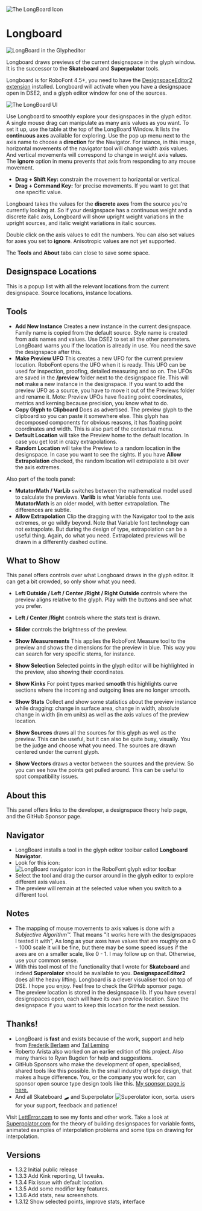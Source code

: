 

![The LongBoard Icon](icon.png)

# Longboard


![LongBoard in the Glypheditor](screen_20250509_S.png)

Longboard draws previews of the current designspace in the glyph window.
It is the successor to the **Skateboard** and **Superpolator** tools.

Longboard is for RoboFont 4.5+, you need to have the [DesignspaceEditor2 extension](https://github.com/LettError/designSpaceRoboFontExtension) installed. Longboard will activate when you have a designspace open in DSE2, and a glyph editor window for one of the sources.

![The LongBoard UI](screen_20250622.png)

Use Longboard to smoothly explore your designspaces in the glyph editor. A single mouse drag can manipulate as many axis values as you want. To set it up, use the table at the top of the LongBoard Window. It lists the **continuous axes** available for exploring. Use the pop up menu next to the axis name to choose a **direction** for the Navigator. For istance, in this image, horizontal movements of the navigator tool will change width axis values. And vertical movements will correspond to change in weight axis values. The **ignore** option in menu prevents that axis from responding to any mouse movement.

* **Drag + Shift Key:** constrain the movement to horizontal or vertical.
* **Drag + Command Key:** for precise movements. If you want to get that one specific value.

Longboard takes the values for the **discrete axes** from the source you're currently looking at. So if your designspace has a continuous weight and a discrete italic axis, Longboard will show upright weight variations in the upright sources, and italic weight variations in italic sources.

Double click on the axis values to edit the numbers. You can also set values for axes you set to **ignore**. Anisotropic values are not yet supported.

The **Tools** and **About** tabs can close to save some space.

## Designspace Locations

This is a popup list with all the relevant locations from the current designspace. Source locations, instance locations.

## Tools

* **Add New Instance** Creates a new instance in the current designspace. Family name is copied from the default source. Style name is created from axis names and values. Use DSE2 to set all the other parameters. LongBoard warns you if the location is already in use. You need the save the designspace after this.
* **Make Preview UFO** This creates a new UFO for the current preview location. RoboFont opens the UFO when it is ready. This UFO can be used for inspection, proofing, detailed measuring and so on. The UFOs are saved in the **/preview** folder next to the designspace file. This will **not** make a new instance in the designspace. If you want to add the preview UFO as a source, you have to move it out of the Previews folder and rename it. Mote: Preview UFOs have floating point coordinates, metrics and kerning because precision, you know what to do.
* **Copy Glyph to Clipboard** Does as advertised. The preview glyph to the clipboard so you can paste it somewhere else. This glyph has decomposed components for obvious reasons, it has floating point coordinates and width. This is also part of the contextual menu. 
* **Default Location** will take the Preview home to the default location. In case you get lost in crazy extrapolations.
* **Random Location** will take the Preview to a random location in the designspace. In case you want to see the sights. If you have **Allow Extrapolation** checked, the random location will extrapolate a bit over the axis extremes.

Also part of the tools panel:

* **MutatorMath / VarLib** switches between the mathematical model used to calculate the previews. **Varlib** is what Variable fonts use. **MutatorMath** is an older model, with better extrapolation. The differences are subtle.
* **Allow Extrapolation** Clip the dragging with the Navigator tool to the axis extremes, or go wildly beyond. Note that Variable font technology can not extrapolate. But during the design of type, extrapolation can be a useful thing. Again, do what you need. Extrapolated previews will be drawn in a differently dashed outline.

## What to Show

This panel offers controls over what Longboard draws in the glyph editor. It can get a bit crowded, so only show what you need.

* **Left Outside / Left / Center /Right / Right Outside** controls where the preview aligns relative to the glyph. Play with the buttons and see what you prefer.
* **Left / Center /Right** controls where the stats text is drawn.

* **Slider** controls the brightness of the preview.

* **Show Measurements** This applies the RoboFont Measure tool to the preview and shows the dimensions for the preview in blue. This way you can search for very specific stems, for instance.
* **Show Selection** Selected points in the glyph editor will be highlighted in the preview, also showing their coordinates.
* **Show Kinks** For point types marked **smooth** this highlights curve sections where the incoming and outgoing lines are no longer smooth.
* **Show Stats** Collect and show some statistics about the preview instance while dragging: change in surface area, change in width, absolute change in width (in em units) as well as the axis values of the preview location.
* **Show Sources** draws all the sources for this glyph as well as the preview. This can be useful, but it can also be quite busy, visually. You be the judge and choose what you need. The sources are drawn centered under the current glyph.
* **Show Vectors** draws a vector between the sources and the preview. So you can see how the points get pulled around. This can be useful to spot compatibility issues.

## About this

This panel offers links to the developer, a designspace theory help page, and the GitHub Sponsor page.

## Navigator

* LongBoard installs a tool in the glyph editor toolbar called **Longboard Navigator**.
* Look for this icon: ![LongBoard navigator icon in the RoboFont glyph editor toolbar](icon_toolbar.png)
* Select the tool and drag the cursor around in the glyph editor to explore different axis values.
* The preview will remain at the selected value when you switch to a different tool.


## Notes

* The mapping of mouse movements to axis values is done with a *Subjective Algorithm™.* That means "it works here with the designspaces I tested it with", As long as your axes have values that are roughly on a 0 - 1000 scale it will be fine, but there may be some speed issues if the axes are on a smaller scale, like 0 - 1. I may follow up on that. Otherwise, use your common sense.
* With this tool most of the functionality that I wrote for **Skateboard** and indeed **Superolator** should be available to you. **DesignspaceEditor2** does all the heavy lifting. Longboard is a clever visualiser tool on top of DSE. I hope you enjoy. Feel free to check the GitHub sponsor page.
* The preview location is stored in the designspace lib. If you have several designspaces open, each will have its own preview location. Save the designspace if you want to keep this location for the next session. 

## Thanks!

* LongBoard is **fast** and exists because of the work, support and help from [Frederik Berlaen](https://github.com/sponsors/typemytype) and [Tal Leming](https://github.com/sponsors/typesupply)
* Roberto Arista also worked on an earlier edition of this project. Also many thanks to Ryan Bugden for help and suggestions.
* GitHub Sponsors who make the development of open, specialised, shared tools like this possible. In the small industry of type design, that makes a huge difference. You, or the company you work for, can sponsor open source type design tools like this. [My sponsor page is here.](https://github.com/sponsors/letterror)
* And all Skateboard 🛹 and Superpolator ![Superolator icon, sorta.](longboardIcon_icon.png) users for your support, feedback and patience!

Visit [LettError.com](https://letterror.com) to see my fonts and other work. Take a look at [Superpolator.com](https://superpolator.com) for the theory of building designspaces for variable fonts, animated examples of interpolation problems and some tips on drawing for interpolation.

## Versions
* 1.3.2 Initial public release
* 1.3.3 Add Kink reporting, UI tweaks.
* 1.3.4 Fix issue with default location.
* 1.3.5 Add some modifier key features.
* 1.3.6 Add stats, new screenshots.
* 1.3.12 Show selected points, improve stats, interface
